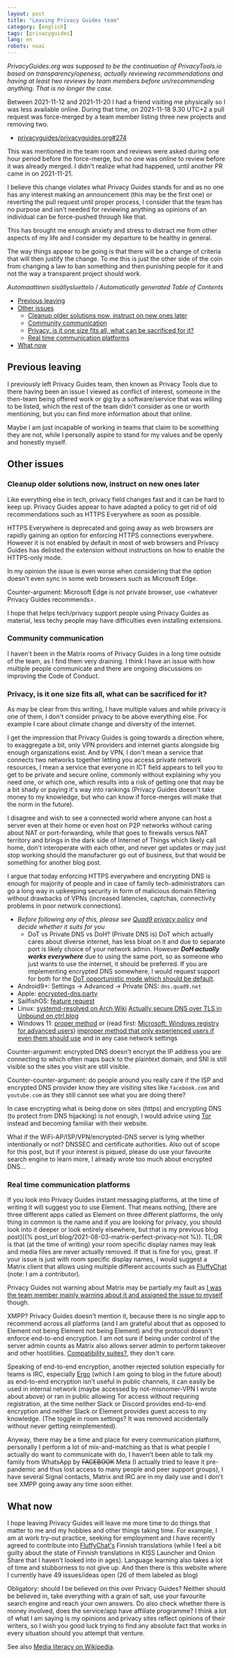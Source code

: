 ```yaml
---
layout: post
title: "Leaving Privacy Guides team"
category: [english]
tags: [privacyguides]
lang: en
robots: noai
---
```


_PrivacyGuides.org was supposed to be the continuation of PrivacyTools.io
based on transparency/openess, actually reviewing recommendations and having
at least two reviews by team members before un/recommending anything. That
is no longer the case._

Between 2021-11-12 and 2021-11-20 I had a friend visiting me physically so
I was less available online. During that time, on 2021-11-18 9.30 UTC+2
a pull request was force-merged by a team member listing three new projects
and removing two.

- [privacyguides/privacyguides.org#274](https://github.com/privacyguides/privacyguides.org/pull/274)

This was mentioned in the team room and reviews were asked during one hour
period before the force-merge, but no one was online to review before it was
already merged. I didn't realize what had happened, until another PR came in
on 2021-11-21.

I believe this change violates what Privacy Guides stands for and as no one
has any interest making an announcement (this may be the first one) or
reverting the pull request until proper process, I consider that the team
has no purpose and isn't needed for reviewing anything as opinions of an
individual can be force-pushed through like that.

This has brought me enough anxiety and stress to distract me from other
aspects of my life and I consider my departure to be healthy in general.

The way things appear to be going is that there will be a change of criteria
that will then justify the change. To me this is just the other side of the
coin from changing a law to ban something and then punishing people for it
and not the way a transparent project should work.

<!-- editorconfig-checker-disable -->
<!-- prettier-ignore-start -->

<!-- START doctoc generated TOC please keep comment here to allow auto update -->
<!-- DON'T EDIT THIS SECTION, INSTEAD RE-RUN doctoc TO UPDATE -->
<em lang="fi">Automaattinen sisällysluettelo</em> / <em lang="en">Automatically generated Table of Contents</em>

- [Previous leaving](#previous-leaving)
- [Other issues](#other-issues)
  - [Cleanup older solutions now, instruct on new ones later](#cleanup-older-solutions-now-instruct-on-new-ones-later)
  - [Community communication](#community-communication)
  - [Privacy, is it one size fits all, what can be sacrificed for it?](#privacy-is-it-one-size-fits-all-what-can-be-sacrificed-for-it)
  - [Real time communication platforms](#real-time-communication-platforms)
- [What now](#what-now)

<!-- END doctoc generated TOC please keep comment here to allow auto update -->

<!-- prettier-ignore-end -->
<!-- editorconfig-checker-enable -->

## Previous leaving

I previously left Privacy Guides team, then known as Privacy Tools due to
there having been an issue I viewed as conflict of interest, someone in the
then-team being offered work or gig by a software/service that was willing to
be listed, which the rest of the team didn't consider as one or worth mentioning,
but you can find more information about that online.

Maybe I am just incapable of working in teams that claim to be something
they are not, while I personally aspire to stand for my values and be openly
and honestly myself.

## Other issues

### Cleanup older solutions now, instruct on new ones later

Like everything else in tech, privacy field changes fast and it can be hard
to keep up. Privacy Guides appear to have adapted a policy to get rid of old
recommendations such as HTTPS Everywhere as soon as possible.

HTTPS Everywhere is deprecated and going away as web browsers are rapidly
gaining an option for enforcing HTTPS connections everywhere. However it is
not enabled by default in most of web browsers and Privacy Guides has delisted
the extension without instructions on how to enable the HTTPS-only mode.

In my opinion the issue is even worse when considering that the option doesn't
even sync in some web browsers such as Microsoft Edge.

Counter-argument: Microsoft Edge is not private browser, use \<whatever Privacy Guides recommends\>.

I hope that helps tech/privacy support people using Privacy Guides as material,
less techy people may have difficulties even installing extensions.

### Community communication

I haven't been in the Matrix rooms of Privacy Guides in a long time outside
of the team, as I find them very draining. I think I have an issue with how
multiple people communicate and there are ongoing discussions on improving the
Code of Conduct.

### Privacy, is it one size fits all, what can be sacrificed for it?

As may be clear from this writing, I have multiple values and while privacy
is one of them, I don't consider privacy to be above everything else. For
example I care about climate change and diversity of the internet.

I get the impression that Privacy Guides is going towards a direction where, to
exaggregate a bit, only VPN providers and internet giants alongside big enough
organizations exist. And by VPN, I don't mean a service that connects two
networks together letting you access private network resources, I mean a service
that everyone in ICT field appears to tell you to get to be private and secure
online, commonly without explaining why you need one, or which one, which
results into a risk of getting one that may be a bit shady or paying it's
way into rankings (Privacy Guides doesn't take money to my knowledge, but who
can know if force-merges will make that the norm in the future).

I disagree and wish to see a connected world where anyone can host a server
even at their home or even host on P2P networks without caring about NAT or
port-forwarding, while that goes to firewalls versus NAT territory and brings
in the dark side of Internet of Things which likely call home, don't interoperate
with each other, and never get updates or may just stop working should the
manufacturer go out of business, but that would be something for another blog post.

I argue that today enforcing HTTPS everywhere and encrypting DNS is enough
for majority of people and in case of family tech-administrators can go
a long way in upkeeping security in form of malicious domain filtering without
drawbacks of VPNs (increased latencies, captchas, connectivity problems in
poor network connections).

- _Before following any of this, please see [Quad9 privacy policy](https://quad9.net/service/privacy/) and decide whether it suits for you_
  - DoT vs Private DNS vs DoH? (Private DNS is) DoT which actually cares about diverse internet, has less bloat on it
    and due to separate port is likely choice of your network admin. However **_DoH actually works everywhere_**
    due to using the same port, so as someone who just wants to use the internet, it should be preferred.
    If you are implementing encrypted DNS somewhere, I would request support
    for both for the [DoT opportunistic mode which should be default](https://datatracker.ietf.org/doc/html/rfc8310#section-5).
- Android9+: Settings -> Advanced -> Private DNS: `dns.quad9.net`
- Apple: [encrypted-dns.party](https://encrypted-dns.party/)
- SailfishOS: [feature request](https://forum.sailfishos.org/t/support-doh-for-sailfish/3616?u=mikaela)
- Linux: [systemd-resolved on Arch Wiki](https://wiki.archlinux.org/title/Systemd-resolved#DNS_over_TLS) [Actually secure DNS over TLS in Unbound on ctrl.blog](https://www.ctrl.blog/entry/unbound-tls-forwarding.html)
- Windows 11: [proper method](https://docs.microsoft.com/windows-server/networking/dns/doh-client-support) or (read first: [Microsoft: Windows registry for advanced users](https://docs.microsoft.com/troubleshoot/windows-server/performance/windows-registry-advanced-users)) [improper method that only experienced users if even them should use](https://gitea.blesmrt.net/mikaela/shell-things/src/branch/master/Windows/DoH/DohWellKnownServers.reg) and in any case network settings

Counter-argument: encrypted DNS doesn't encrypt the IP address you are connecting
to which often maps back to the plaintext domain, and SNI is still visible so
the sites you visit are still visible.

Counter-counter-argument: do people around you really care if the ISP and
encrypted DNS provider know they are visiting sites like `facebook.com` and
`youtube.com` as they still cannot see what you are doing there?

In case encrypting what is being done on sites (https) and encrypting DNS
(to protect from DNS hijacking) is not enough, I would advice using [Tor](https://torproject.org/) instead
and becoming familiar with their website.

What if the WiFi-AP/ISP/VPN/encrypted-DNS server is lying whether intentionally or not? DNSSEC
and certificate authorities. Also out of scope for this post, but if your
interest is piqued, please do use your favourite search engine to learn more,
I already wrote too much about encrypted DNS...

### Real time communication platforms

If you look into Privacy Guides instant messaging platforms, at the time
of writing it will suggest you to use Element. That means nothing,
[there are three different apps called as Element on three different platforms, the only thing in common is the name and if you are looking for privacy, you should look into it deeper or look entirely elsewhere, but that is my previous blog post]({% post_url blog/2021-08-03-matrix-perfect-privacy-not %}). TL;DR is that (at the time of writing)
your room specific display names may leak and media files are never actually
removed. If that is fine for you, great. If your issue is just with
room specific display names, I would suggest a Matrix client that allows
using multiple different accounts such as [FluffyChat](https://fluffychat.im/) (note:
I am a contributor).

Privacy Guides not warning about Matrix may be partially my fault
as [I was the team member mainly warning about it and assigned the issue to myself](https://github.com/privacyguides/privacyguides.org/issues/50) though.

XMPP? Privacy Guides doesn't mention it, because there is no single app
to recommend across all platforms (and I am grateful about that
as opposed to Element not being Element not being Element) and the protocol
doesn't enforce end-to-end encryption. I am not sure if being under control
of the server admin counts as Matrix also allows server admin to perform takeover
and other hostilities. [Compatibility suites?](https://xmpp.org/about/myths/#everybody-implements-different-incompatible-extensions),
they don't care.

Speaking of end-to-end encryption, another rejected solution especially for
teams is IRC, especially [Ergo](https://ergo.chat/) (which I am going
to blog in the future about) as end-to-end encryption
isn't useful in public channels, it can easily be used in internal network
(maybe accessed by not-misnomer-VPN I wrote about above) or ran in public
allowing Tor access without requiring registration, at the time neither Slack
or Discord provides end-to-end encryption and neither Slack or Element provides
guest access to my knowledge. (The toggle in room settings? It was removed
accidentally without never getting reimplemented).

Anyway, there may be a time and place for every communication platform,
personally I perform a lot of mix-and-matching as that is what people I
actually do want to communicate with do, I haven't been able to talk my
family from WhatsApp by <s>FACEBOOK</s> Meta (I actually tried to leave
it pre-pandemic and thus lost access to many people and peer support groups),
I have several Signal contacts, Matrix and IRC are in my daily use and I
don't see XMPP going away any time soon either.

## What now

I hope leaving Privacy Guides will leave me more time to do things that matter
to me and my hobbies and other things taking time. For example, I am at work
try-out practice, seeking for employment and I have recently agreed to contribute
into [FluffyChat's](https://fluffychat.im/) Finnish translations (while I feel
a bit guilty about the state of Finnish translations in KISS Launcher and Onion Share
that I haven't looked into in ages). Language learning also takes a lot of time
and stubborness to not give up. And then there is this website where I currently
have 49 issues/ideas open (26 of them labeled as blog)

Obligatory: should I be believed on this over Privacy Guides? Neither
should be believed in, take everything with a grain of salt, use your
favourite search engine and reach your own answers. Do also check whether
there is money involved, does the service/app have affiliate programme? I think
a lot of what I am saying is my opinions and privacy sites reflect opinions
of their writers, so I wish you good luck trying to find any absolute fact
that works in every situation should you attempt that venture.

See also [Media literacy on Wikipedia](https://en.wikipedia.org/wiki/Media_literacy).
